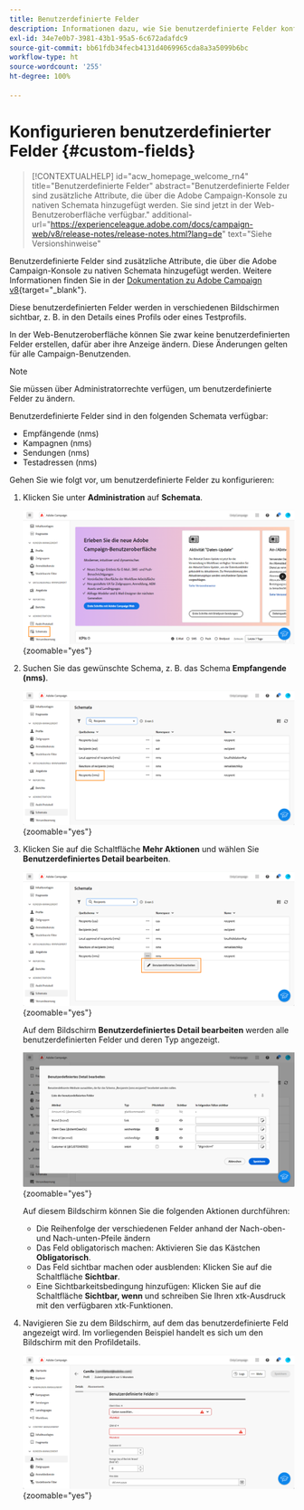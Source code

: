 ```yaml
---
title: Benutzerdefinierte Felder
description: Informationen dazu, wie Sie benutzerdefinierte Felder konfigurieren können
exl-id: 34e7e0b7-3981-43b1-95a5-6c672adafdc9
source-git-commit: bb61fdb34fecb4131d4069965cda8a3a5099b6bc
workflow-type: ht
source-wordcount: '255'
ht-degree: 100%

---
```


# Konfigurieren benutzerdefinierter Felder {#custom-fields}

>[!CONTEXTUALHELP]
>id="acw_homepage_welcome_rn4"
>title="Benutzerdefinierte Felder"
>abstract="Benutzerdefinierte Felder sind zusätzliche Attribute, die über die Adobe Campaign-Konsole zu nativen Schemata hinzugefügt werden. Sie sind jetzt in der Web-Benutzeroberfläche verfügbar."
>additional-url="https://experienceleague.adobe.com/docs/campaign-web/v8/release-notes/release-notes.html?lang=de" text="Siehe Versionshinweise"



Benutzerdefinierte Felder sind zusätzliche Attribute, die über die Adobe Campaign-Konsole zu nativen Schemata hinzugefügt werden. Weitere Informationen finden Sie in der [Dokumentation zu Adobe Campaign v8](https://experienceleague.adobe.com/docs/campaign/campaign-v8/developer/shemas-forms/extend-schema.html?lang=de){target="_blank"}.

Diese benutzerdefinierten Felder werden in verschiedenen Bildschirmen sichtbar, z. B. in den Details eines Profils oder eines Testprofils.

In der Web-Benutzeroberfläche können Sie zwar keine benutzerdefinierten Felder erstellen, dafür aber ihre Anzeige ändern. Diese Änderungen gelten für alle Campaign-Benutzenden.

>[!NOTE]
>
>Sie müssen über Administratorrechte verfügen, um benutzerdefinierte Felder zu ändern.

Benutzerdefinierte Felder sind in den folgenden Schemata verfügbar:

* Empfängende (nms)
* Kampagnen (nms)
* Sendungen (nms)
* Testadressen (nms)

Gehen Sie wie folgt vor, um benutzerdefinierte Felder zu konfigurieren:

1. Klicken Sie unter **Administration** auf **Schemata**.

   ![](assets/custom-fields.png){zoomable="yes"}

1. Suchen Sie das gewünschte Schema, z. B. das Schema **Empfangende (nms)**.

   ![](assets/custom-fields2.png){zoomable="yes"}

1. Klicken Sie auf die Schaltfläche **Mehr Aktionen** und wählen Sie **Benutzerdefiniertes Detail bearbeiten**.

   ![](assets/custom-fields3.png){zoomable="yes"}

   Auf dem Bildschirm **Benutzerdefiniertes Detail bearbeiten** werden alle benutzerdefinierten Felder und deren Typ angezeigt.

   ![](assets/custom-fields4.png){zoomable="yes"}

   Auf diesem Bildschirm können Sie die folgenden Aktionen durchführen:

   * Die Reihenfolge der verschiedenen Felder anhand der Nach-oben- und Nach-unten-Pfeile ändern
   * Das Feld obligatorisch machen: Aktivieren Sie das Kästchen **Obligatorisch**.
   * Das Feld sichtbar machen oder ausblenden: Klicken Sie auf die Schaltfläche **Sichtbar**.
   * Eine Sichtbarkeitsbedingung hinzufügen: Klicken Sie auf die Schaltfläche **Sichtbar, wenn** und schreiben Sie Ihren xtk-Ausdruck mit den verfügbaren xtk-Funktionen.

1. Navigieren Sie zu dem Bildschirm, auf dem das benutzerdefinierte Feld angezeigt wird. Im vorliegenden Beispiel handelt es sich um den Bildschirm mit den Profildetails.

   ![](assets/custom-fields5.png){zoomable="yes"}
